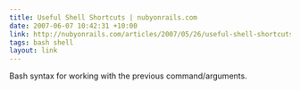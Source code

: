 ```yaml
---
title: Useful Shell Shortcuts | nubyonrails.com
date: 2007-06-07 10:42:31 +10:00
link: http://nubyonrails.com/articles/2007/05/26/useful-shell-shortcuts
tags: bash shell
layout: link
---
```

Bash syntax for working with the previous command/arguments.

